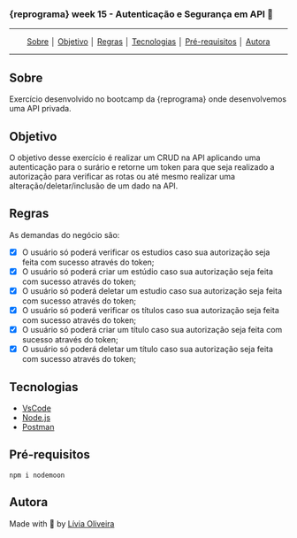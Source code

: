### {reprograma} week 15 - Autenticação e Segurança em API :rocket: 
---
<p align = "center">
<a align href = "#Sobre">Sobre</a> │
<a align href = "#Objetivo">Objetivo</a> │
<a align href = "#Regras">Regras</a> │
<a align href = "#Tecnologias">Tecnologias</a> │
<a align href = "#Pré-requisitos">Pré-requisitos</a> │
<a align href = "#Autora">Autora</a>
</p>

---

## Sobre
<p>Exercício desenvolvido no bootcamp da {reprograma} onde desenvolvemos uma API privada.</p>

## Objetivo
<p>O objetivo desse exercício é realizar um CRUD na API aplicando uma autenticação para o surário e retorne um token para que seja realizado a autorização para verificar as rotas ou até mesmo realizar uma alteração/deletar/inclusão de um dado na API.</p>

## Regras
<p>As demandas do negócio são:

- [x] O usuário só poderá verificar os estudios caso sua autorização seja feita com sucesso através do token;
- [x] O usuário só poderá criar um estúdio caso sua autorização seja feita com sucesso através do token;
- [x] O usuário só poderá deletar um estudio caso sua autorização seja feita com sucesso através do token;
- [x] O usuário só poderá verificar os títulos caso sua autorização seja feita com sucesso através do token;
- [x] O usuário só poderá criar um título caso sua autorização seja feita com sucesso através do token;
- [x] O usuário só poderá deletar um título caso sua autorização seja feita com sucesso através do token;

## Tecnologias
- [VsCode](https://code.visualstudio.com/download)
- [Node.js](https://nodejs.org/en/download/)
- [Postman](https://www.postman.com/downloads/)

## Pré-requisitos

    npm i nodemoon

## Autora
Made with :purple_heart: by [Lívia Oliveira](https://www.linkedin.com/in/lívia-de-oliveira-almeida/)
